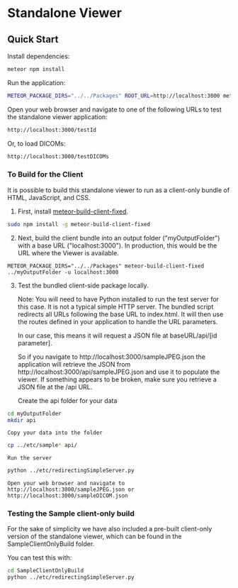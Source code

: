 # Standalone Viewer

## Quick Start

Install dependencies:

```bash
meteor npm install
```

Run the application:

```bash
METEOR_PACKAGE_DIRS="../../Packages" ROOT_URL=http://localhost:3000 meteor
```

Open your web browser and navigate to one of the following URLs to test the standalone viewer application:

```bash
http://localhost:3000/testId
```

Or, to load DICOMs:
```bash
http://localhost:3000/testDICOMs
```

### To Build for the Client

It is possible to build this standalone viewer to run as a client-only bundle of HTML, JavaScript, and CSS.

1. First, install [meteor-build-client-fixed](https://github.com/brettg2/meteor-build-client/).

  ````bash
  sudo npm install -g meteor-build-client-fixed
  ````

2. Next, build the client bundle into an output folder ("myOutputFolder") with a base URL ("localhost:3000"). In production, this would be the URL where the Viewer is available.

  ````
  METEOR_PACKAGE_DIRS="../../Packages" meteor-build-client-fixed ../myOutputFolder -u localhost:3000
  ````

3. Test the bundled client-side package locally.

    Note: You will need to have Python installed to run the test server for this case. It is not a typical simple HTTP server. The bundled script redirects all URLs following the base URL to index.html. It will then use the routes defined in your application to handle the URL parameters.

    In our case, this means it will request a JSON file at baseURL/api/[id parameter].

    So if you navigate to http://localhost:3000/sampleJPEG.json the application will retrieve the JSON from http://localhost:3000/api/sampleJPEG.json and use it to populate the viewer. If something appears to be broken, make sure you retrieve a JSON file at the /api URL.

    Create the api folder for your data

  ````bash
  cd myOutputFolder
  mkdir api
  ````

    Copy your data into the folder

  ````bash
  cp ../etc/sample* api/
  ````

    Run the server

  ```` bash
  python ../etc/redirectingSimpleServer.py
  ````

    Open your web browser and navigate to http://localhost:3000/sampleJPEG.json or http://localhost:3000/sampleDICOM.json


### Testing the Sample client-only build
For the sake of simplicity we have also included a pre-built client-only version of the standalone viewer, which can be found in the SampleClientOnlyBuild folder.

You can test this with:

  ```` bash
  cd SampleClientOnlyBuild
  python ../etc/redirectingSimpleServer.py
  ````
